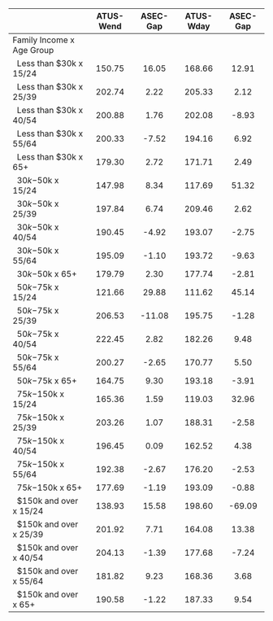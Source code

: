 
|                      |    ATUS-Wend |     ASEC-Gap |    ATUS-Wday |     ASEC-Gap |
| -------------------- | :----------: | :----------: | :----------: | :----------: |
| Family Income x Age Group |              |              |              |              |
| &nbsp;&nbsp;Less than $30k x 15/24 |       150.75 |        16.05 |       168.66 |        12.91 |
| &nbsp;&nbsp;Less than $30k x 25/39 |       202.74 |         2.22 |       205.33 |         2.12 |
| &nbsp;&nbsp;Less than $30k x 40/54 |       200.88 |         1.76 |       202.08 |        -8.93 |
| &nbsp;&nbsp;Less than $30k x 55/64 |       200.33 |        -7.52 |       194.16 |         6.92 |
| &nbsp;&nbsp;Less than $30k x 65+ |       179.30 |         2.72 |       171.71 |         2.49 |
| &nbsp;&nbsp;$30k-$50k x 15/24 |       147.98 |         8.34 |       117.69 |        51.32 |
| &nbsp;&nbsp;$30k-$50k x 25/39 |       197.84 |         6.74 |       209.46 |         2.62 |
| &nbsp;&nbsp;$30k-$50k x 40/54 |       190.45 |        -4.92 |       193.07 |        -2.75 |
| &nbsp;&nbsp;$30k-$50k x 55/64 |       195.09 |        -1.10 |       193.72 |        -9.63 |
| &nbsp;&nbsp;$30k-$50k x 65+ |       179.79 |         2.30 |       177.74 |        -2.81 |
| &nbsp;&nbsp;$50k-$75k x 15/24 |       121.66 |        29.88 |       111.62 |        45.14 |
| &nbsp;&nbsp;$50k-$75k x 25/39 |       206.53 |       -11.08 |       195.75 |        -1.28 |
| &nbsp;&nbsp;$50k-$75k x 40/54 |       222.45 |         2.82 |       182.26 |         9.48 |
| &nbsp;&nbsp;$50k-$75k x 55/64 |       200.27 |        -2.65 |       170.77 |         5.50 |
| &nbsp;&nbsp;$50k-$75k x 65+ |       164.75 |         9.30 |       193.18 |        -3.91 |
| &nbsp;&nbsp;$75k-$150k x 15/24 |       165.36 |         1.59 |       119.03 |        32.96 |
| &nbsp;&nbsp;$75k-$150k x 25/39 |       203.26 |         1.07 |       188.31 |        -2.58 |
| &nbsp;&nbsp;$75k-$150k x 40/54 |       196.45 |         0.09 |       162.52 |         4.38 |
| &nbsp;&nbsp;$75k-$150k x 55/64 |       192.38 |        -2.67 |       176.20 |        -2.53 |
| &nbsp;&nbsp;$75k-$150k x 65+ |       177.69 |        -1.19 |       193.09 |        -0.88 |
| &nbsp;&nbsp;$150k and over x 15/24 |       138.93 |        15.58 |       198.60 |       -69.09 |
| &nbsp;&nbsp;$150k and over x 25/39 |       201.92 |         7.71 |       164.08 |        13.38 |
| &nbsp;&nbsp;$150k and over x 40/54 |       204.13 |        -1.39 |       177.68 |        -7.24 |
| &nbsp;&nbsp;$150k and over x 55/64 |       181.82 |         9.23 |       168.36 |         3.68 |
| &nbsp;&nbsp;$150k and over x 65+ |       190.58 |        -1.22 |       187.33 |         9.54 |

